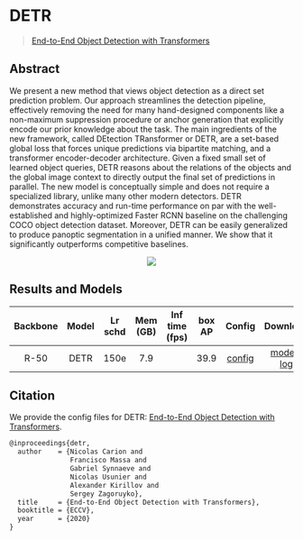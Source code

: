 # DETR

> [End-to-End Object Detection with Transformers](https://arxiv.org/abs/2005.12872)

<!-- [ALGORITHM] -->

## Abstract

We present a new method that views object detection as a direct set prediction problem. Our approach streamlines the detection pipeline, effectively removing the need for many hand-designed components like a non-maximum suppression procedure or anchor generation that explicitly encode our prior knowledge about the task. The main ingredients of the new framework, called DEtection TRansformer or DETR, are a set-based global loss that forces unique predictions via bipartite matching, and a transformer encoder-decoder architecture. Given a fixed small set of learned object queries, DETR reasons about the relations of the objects and the global image context to directly output the final set of predictions in parallel. The new model is conceptually simple and does not require a specialized library, unlike many other modern detectors. DETR demonstrates accuracy and run-time performance on par with the well-established and highly-optimized Faster RCNN baseline on the challenging COCO object detection dataset. Moreover, DETR can be easily generalized to produce panoptic segmentation in a unified manner. We show that it significantly outperforms competitive baselines.

<div align=center>
<img src="https://user-images.githubusercontent.com/40661020/143878072-0a7434e4-416b-4315-aeea-a8297f4d6453.png"/>
</div>

## Results and Models

| Backbone | Model | Lr schd | Mem (GB) | Inf time (fps) | box AP |                 Config                 |                                                                                                                                      Download                                                                                                                                      |
| :------: | :---: | :-----: | :------: | :------------: | :----: | :------------------------------------: | :--------------------------------------------------------------------------------------------------------------------------------------------------------------------------------------------------------------------------------------------------------------------------------: |
|   R-50   | DETR  |  150e   |   7.9    |                |  39.9  | [config](./detr_r50_8xb2-150e_coco.py) | [model](https://pub-ed9ed750ddcc469da251e2d1a2cea382.r2.dev/mmdetection/v3.0/detr/detr_r50_8xb2-150e_coco/detr_r50_8xb2-150e_coco_20221023_153551-436d03e8.pth) \| [log](https://pub-ed9ed750ddcc469da251e2d1a2cea382.r2.dev/mmdetection/v3.0/detr/detr_r50_8xb2-150e_coco/detr_r50_8xb2-150e_coco_20221023_153551.log.json) |

## Citation

We provide the config files for DETR: [End-to-End Object Detection with Transformers](https://arxiv.org/abs/2005.12872).

```latex
@inproceedings{detr,
  author    = {Nicolas Carion and
               Francisco Massa and
               Gabriel Synnaeve and
               Nicolas Usunier and
               Alexander Kirillov and
               Sergey Zagoruyko},
  title     = {End-to-End Object Detection with Transformers},
  booktitle = {ECCV},
  year      = {2020}
}
```
